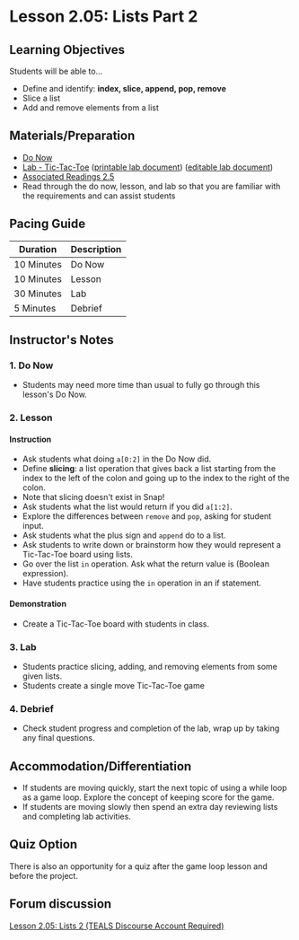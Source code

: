 # Lesson 2.05: Lists Part 2

## Learning Objectives

Students will be able to...
* Define and identify: **index, slice, append, pop, remove**
* Slice a list
* Add and remove elements from a list

## Materials/Preparation

* [Do Now][]
* [Lab - Tic-Tac-Toe][] ([printable lab document][]) ([editable lab document][])
* [Associated Readings 2.5](https://tealsk12.github.io/2nd-semester-introduction-to-computer-science/readings.md#associatedreadings/2.5)
* Read through the do now, lesson, and lab so that you are familiar with the requirements and can assist students

## Pacing Guide

| **Duration**   | **Description** |
| ---------- | ----------- |
| 10 Minutes  | Do Now      |
| 10 Minutes | Lesson      |
| 30 Minutes | Lab         |
| 5 Minutes | Debrief  |

## Instructor's Notes

### 1. Do Now

* Students may need more time than usual to fully go through this lesson's Do Now.

### 2. Lesson

#### Instruction

* Ask students what doing `a[0:2]` in the Do Now did.
* Define **slicing**: a list operation that gives back a list starting from the index to the left of the colon and going up to the index to the right of the colon.
* Note that slicing doesn't exist in Snap!
* Ask students what the list would return if you did `a[1:2]`.
* Explore the differences between `remove` and `pop`, asking for student input.
* Ask students what the plus sign and `append` do to a list.
* Ask students to write down or brainstorm how they would represent a Tic-Tac-Toe board using lists.
* Go over the list `in` operation. Ask what the return value is (Boolean expression).
* Have students practice using the `in` operation in an if statement.

#### Demonstration

* Create a Tic-Tac-Toe board with students in class.

### 3. Lab

* Students practice slicing, adding, and removing elements from some given lists.
* Students create a single move Tic-Tac-Toe game

### 4. Debrief

* Check student progress and completion of the lab, wrap up by taking any final questions.

## Accommodation/Differentiation

* If students are moving quickly, start the next topic of using a while loop as a game loop. Explore the concept of keeping score for the game.
* If students are moving slowly then spend an extra day reviewing lists and completing lab activities.

## Quiz Option

There is also an opportunity for a quiz after the game loop lesson and before the project.

## Forum discussion

[Lesson 2.05: Lists 2 (TEALS Discourse Account Required)](https://forums.tealsk12.org/c/2nd-semester-unit-2/lesson-2-05-lists-2)
  
[Do Now]:do_now.md
[Lab - Tic-Tac-Toe]:lab.md
[printable lab document]: https://github.com/TEALSK12/2nd-semester-introduction-to-computer-science/raw/master/units/2_unit/05_lesson/lab.pdf
[editable lab document]: https://github.com/TEALSK12/2nd-semester-introduction-to-computer-science/raw/master/units/2_unit/05_lesson/lab.docx
